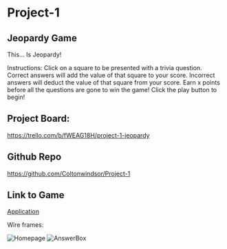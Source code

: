 # Project-1

## Jeopardy Game

This... Is Jeopardy!

Instructions: Click on a square to be presented with a trivia question. Correct answers will add the value of that square to your score. Incorrect answers will deduct the value of that square from your score. Earn x points before all the questions are gone to win the game! Click the play button to begin!

## Project Board:

https://trello.com/b/fWEAG18H/project-1-jeopardy

## Github Repo

https://github.com/Coltonwindsor/Project-1

## Link to Game

[Application](GameLinkHere)

Wire frames:

![Homepage](https://i.imgur.com/orMltcl.jpg)
![AnswerBox](https://i.imgur.com/qgdWzMj.jpg)
